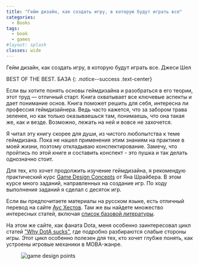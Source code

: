 ```yaml
---
title: "Гейм дизайн, как создать игру, в которую будут играть все"
categories:
  - Books
tags:
  - book
  - games
#layout: splash
classes: wide
---
```

Гейм дизайн, как создать игру, в которую будут играть все. Джеси Шел  

BEST OF THE BEST. БАЗА
{: .notice--success .text-center}

Если вы хотите понять основы геймдизайна и разобраться в его теории, этот труд — отличный старт. Книга охватывает все ключевые аспекты и дает понимание основ. Книга поможет решить для себя, интересна ли профессия геймдизайнера. Ведь часто кажется, что за забором трава зеленее, но как только оказываешься там, понимаешь, что она такая же, как и везде. Возможно, лежать на ней и вовсе не захочется.  

Я читал эту книгу скорее для души, из чистого любопытства к теме геймдизана. Пока не нашел применения этим знаниям на практике в моей жизни, поэтому откладываю конспектирование. Замечу, что пройтись по этой книге и составить конспект - это пушка и так делать однозначно стоит.  

Для тех, кто хочет продолжить изучение геймдизайна, я рекомендую практический курс [Game Design Concepts](https://gamedesignconcepts.wordpress.com) от Яна Шрайбера. В этом курсе много заданий, направленных на создание игр. По ходу выполнения заданий я сделал с десяток игр.  

Если вы предпочитаете материалы на русском языке, есть отличный перевод на сайте [Аус Хестов](http://aushestov.ru/шрайбер/). Там же вы найдете множество интересных статей, включая [список базовой литературы](http://aushestov.ru/библиотечка/).  

На этом же сайте, как фаната Dota, меня особенно заинтересовал цикл статей ["Why DotA sucks"](http://aushestov.ru/why-dota-sucks/), где подробно разбираются слабые стороны игры. Этот цикл особенно полезен для тех, кто хочет глубже понять, как устроены игровые механики в MOBA-жанре.

<figure>
  <img src="{{ '/assets/images/2024-09-07-gamedesign.png' | relative_url }}" alt="game design points">
</figure>
